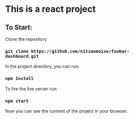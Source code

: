 # This is a react project

## To Start:

Clone the repository

### `git clone https://github.com/nitzanmoise/foobar-dashboard.git`

In the project directory, you can run:

### `npm Install`

To fire the live server run:

### `npm start`

Now you can see the content of the project in your browser.
